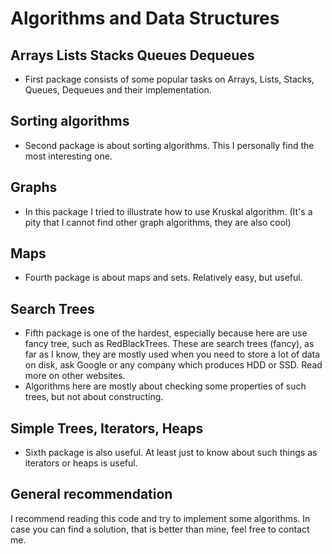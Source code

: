 # Algorithms and Data Structures

## Arrays Lists Stacks Queues Dequeues 

* First package consists of some popular tasks on Arrays, Lists, Stacks, Queues, Dequeues and their implementation.

## Sorting algorithms

* Second package is about sorting algorithms. This I personally find the most interesting one.

## Graphs

* In this package I tried to illustrate how to use Kruskal algorithm. (It's a pity that I cannot find other graph algorithms, they are also cool)

## Maps

* Fourth package is about maps and sets. Relatively easy, but useful.

## Search Trees

* Fifth package is one of the hardest, especially because here are use fancy tree, such as RedBlackTrees.
These are search trees (fancy), as far as I know, they are mostly used when you need to store a lot of data on disk, 
ask Google or any company which produces HDD or SSD. Read more on other websites. 
* Algorithms here are mostly about checking some properties of such trees, but not about constructing.

## Simple Trees, Iterators, Heaps

* Sixth package is also useful. At least just to know about such things as iterators or heaps is useful. 

## General recommendation

I recommend reading this code and try to implement some algorithms. In case you can find a solution, that is better than mine,
feel free to contact me.


